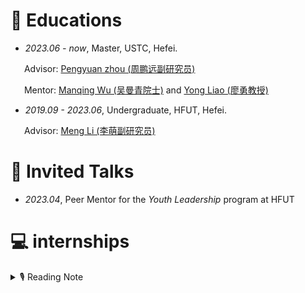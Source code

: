 # 📖 Educations
- *2023.06 - now*, Master, USTC, Hefei.

    Advisor: [Pengyuan zhou (周鹏远副研究员)](https://pengyuan-zhou.github.io)

    Mentor: [Manqing Wu (吴曼青院士)](https://dspace.ustc.edu.cn/?p=1227) and [Yong Liao (廖勇教授)](https://dspace.ustc.edu.cn/?p=1057) 

- *2019.09 - 2023.06*, Undergraduate, HFUT, Hefei.

    Advisor: [Meng Li (李萌副研究员)](http://faculty.hfut.edu.cn/limeng/zh_CN/index.htm)

# 💬 Invited Talks
- *2023.04*, Peer Mentor for the *Youth Leadership* program at HFUT

# 💻 internships

<details>
<summary>🎙 Reading Note</summary>
<pre><code>
07/2023 愿为江水，与君重逢。 -- 《命运 文在寅自传》
07/2023 愿为江水，与君重逢。 -- 《命运 文在寅自传》
07/2023 愿为江水，与君重逢。 -- 《命运 文在寅自传》
07/2023 愿为江水，与君重逢。 -- 《命运 文在寅自传》
</code></pre>
</details>
